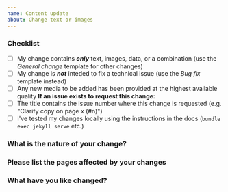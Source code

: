 ```yaml
---
name: Content update
about: Change text or images
---
```


### Checklist
<!-- Mark these complete by putting an `x` in the brackets -->
 - [ ] My change contains ***only*** text, images, data, or a combination (use the *General change* template for other changes)
 - [ ] My change is ***not*** inteded to fix a technical issue (use the *Bug fix* template instead)
 - [ ] Any new media to be added has been provided at the highest available quality
**If an issue exists to request this change:**
 - [ ] The title contains the issue number where this change is requested (e.g. "Clarify copy on page x (#n)")
 - [ ] I've tested my changes locally using the instructions in the docs (`bundle exec jekyll serve` etc.)

### What is the nature of your change?
<!-- Gramatical error, language clarification, general addition, etc. -->
 
### Please list the pages affected by your changes
<!-- e.g. https://www.tedxwarwick.com/events/by-design -->

### What have you like changed?
<!-- e.g. Use a different image; change "abc" to "xyz" -->
<!-- Be as detailed as possible & add screenshots if they help you get your point across.
